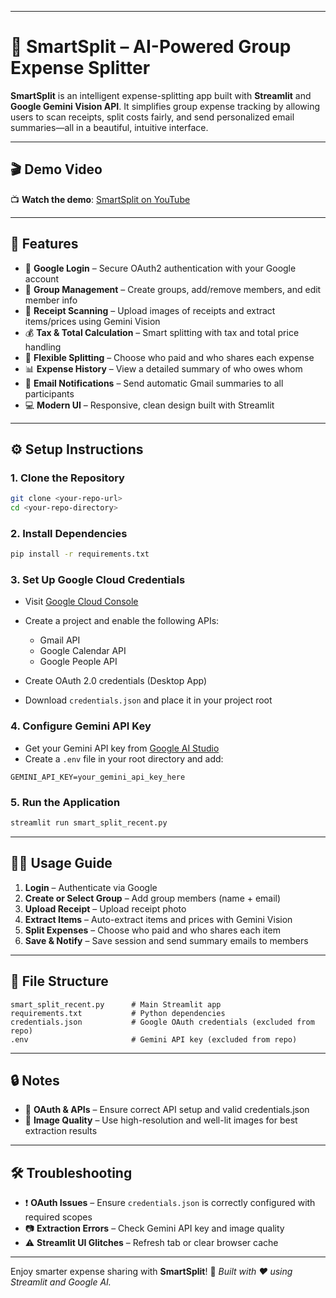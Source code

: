 
---

# 💸 SmartSplit – AI-Powered Group Expense Splitter

**SmartSplit** is an intelligent expense-splitting app built with **Streamlit** and **Google Gemini Vision API**. It simplifies group expense tracking by allowing users to scan receipts, split costs fairly, and send personalized email summaries—all in a beautiful, intuitive interface.

---

## 🎬 Demo Video

📺 **Watch the demo**: [SmartSplit on YouTube](https://youtu.be/ANoXysbAT2M)

---

## 🚀 Features

* 🔐 **Google Login** – Secure OAuth2 authentication with your Google account
* 👥 **Group Management** – Create groups, add/remove members, and edit member info
* 🧾 **Receipt Scanning** – Upload images of receipts and extract items/prices using Gemini Vision
* 💰 **Tax & Total Calculation** – Smart splitting with tax and total price handling
* 🔄 **Flexible Splitting** – Choose who paid and who shares each expense
* 📊 **Expense History** – View a detailed summary of who owes whom
* 📧 **Email Notifications** – Send automatic Gmail summaries to all participants
* 💻 **Modern UI** – Responsive, clean design built with Streamlit

---

## ⚙️ Setup Instructions

### 1. Clone the Repository

```bash
git clone <your-repo-url>
cd <your-repo-directory>
```

### 2. Install Dependencies

```bash
pip install -r requirements.txt
```

### 3. Set Up Google Cloud Credentials

* Visit [Google Cloud Console](https://console.cloud.google.com/)
* Create a project and enable the following APIs:

  * Gmail API
  * Google Calendar API
  * Google People API
* Create OAuth 2.0 credentials (Desktop App)
* Download `credentials.json` and place it in your project root

### 4. Configure Gemini API Key

* Get your Gemini API key from [Google AI Studio](https://makersuite.google.com/)
* Create a `.env` file in your root directory and add:

```env
GEMINI_API_KEY=your_gemini_api_key_here
```

### 5. Run the Application

```bash
streamlit run smart_split_recent.py
```

---

## 🧑‍💻 Usage Guide

1. **Login** – Authenticate via Google
2. **Create or Select Group** – Add group members (name + email)
3. **Upload Receipt** – Upload receipt photo
4. **Extract Items** – Auto-extract items and prices with Gemini Vision
5. **Split Expenses** – Choose who paid and who shares each item
6. **Save & Notify** – Save session and send summary emails to members

---

## 📁 File Structure

```
smart_split_recent.py      # Main Streamlit app
requirements.txt           # Python dependencies
credentials.json           # Google OAuth credentials (excluded from repo)
.env                       # Gemini API key (excluded from repo)
```

---

## 🔒 Notes

* 🔧 **OAuth & APIs** – Ensure correct API setup and valid credentials.json
* 🧾 **Image Quality** – Use high-resolution and well-lit images for best extraction results

---

## 🛠 Troubleshooting

* ❗ **OAuth Issues** – Ensure `credentials.json` is correctly configured with required scopes
* 📷 **Extraction Errors** – Check Gemini API key and image quality
* ⚠️ **Streamlit UI Glitches** – Refresh tab or clear browser cache

---

Enjoy smarter expense sharing with **SmartSplit**! 🎉
*Built with ❤️ using Streamlit and Google AI.*


